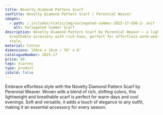 ```yaml
---
title: Novelty Diamond Pattern Scarf
seoTitle: Novelty Diamond Pattern Scarf | Perennial Weaver
images:
  - path: /_includes/static/img/variegated-summer-2025-17-£60-2-.avif
    alt: Variegated Summer Scarf
description: Novelty Diamond Pattern Scarf by Perennial Weaver – a lightweight,
  breathable accessory with rich hues, perfect for effortless warm-weather
  style.
material: Cotton
dimensions: 198cm x 16cm / 78" x 6"
catalogueNumber: 2025-17
price: 60
tags: Scarves
type: product
isSold: false
---
```

Embrace effortless style with the Novelty Diamond Pattern Scarf by Perennial Weaver. Woven with a blend of rich, shifting colors, this lightweight and breathable scarf is perfect for warm days and cool evenings. Soft and versatile, it adds a touch of elegance to any outfit, making it an essential accessory for every season.
